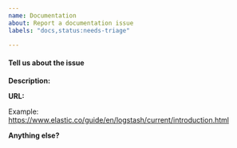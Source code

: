 ```yaml
---
name: Documentation
about: Report a documentation issue
labels: "docs,status:needs-triage"

---
```

<!--
Please search existing issues. The issue may already exist.
-->

#### Tell us about the issue
<!--
What's the problem? Is information missing? Inaccurate? Just not clear?
Please include a link to the page (if applicable).

-->
**Description:**  


**URL:** 

Example: https://www.elastic.co/guide/en/logstash/current/introduction.html


**Anything else?** 

